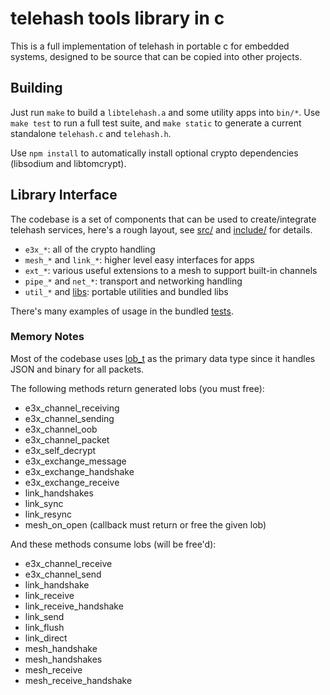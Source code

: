 telehash tools library in c
===========================

This is a full implementation of telehash in portable c for embedded systems, designed to be source that can be copied into other projects.

## Building

Just run `make` to build a `libtelehash.a` and some utility apps into `bin/*`.  Use `make test` to run a full test suite, and `make static` to generate a current standalone `telehash.c` and `telehash.h`.

Use `npm install` to automatically install optional crypto dependencies (libsodium and libtomcrypt).

## Library Interface

The codebase is a set of components that can be used to create/integrate telehash services, here's a rough layout, see [src/](src/) and [include/](include/) for details.

* `e3x_*`: all of the crypto handling
* `mesh_*` and `link_*`: higher level easy interfaces for apps
* `ext_*`: various useful extensions to a mesh to support built-in channels
* `pipe_*` and `net_*`: transport and networking handling
* `util_*` and [libs](include/lib.h): portable utilities and bundled libs

There's many examples of usage in the bundled [tests](test/).

### Memory Notes

Most of the codebase uses [lob_t](include/lob.h) as the primary data type since it handles JSON and binary for all packets.

The following methods return generated lobs (you must free):

* e3x_channel_receiving
* e3x_channel_sending
* e3x_channel_oob
* e3x_channel_packet
* e3x_self_decrypt
* e3x_exchange_message
* e3x_exchange_handshake
* e3x_exchange_receive
* link_handshakes
* link_sync
* link_resync
* mesh_on_open (callback must return or free the given lob)

And these methods consume lobs (will be free'd):

* e3x_channel_receive
* e3x_channel_send
* link_handshake
* link_receive
* link_receive_handshake
* link_send
* link_flush
* link_direct
* mesh_handshake
* mesh_handshakes
* mesh_receive
* mesh_receive_handshake
